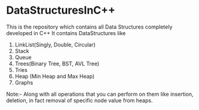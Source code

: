 # DataStructuresInC++
This is the repository which contains all Data Structures completely developed in C++
It contains DataStructures like 
1) LinkList(Singly, Double, Circular)
2) Stack
3) Queue
4) Trees(Binary Tree, BST, AVL Tree)
5) Tries
6) Heap (Min Heap and Max Heap)
7) Graphs


Note:- Along with all operations that you can perform on them like insertion, deletion, in fact removal of specific node value from heaps.
